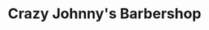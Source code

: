 ---
title: "Crazy Johnny's Barbershop"
url: /port-monmouth/crazy-johnnys-barbershop/
shop: hairdresser
---